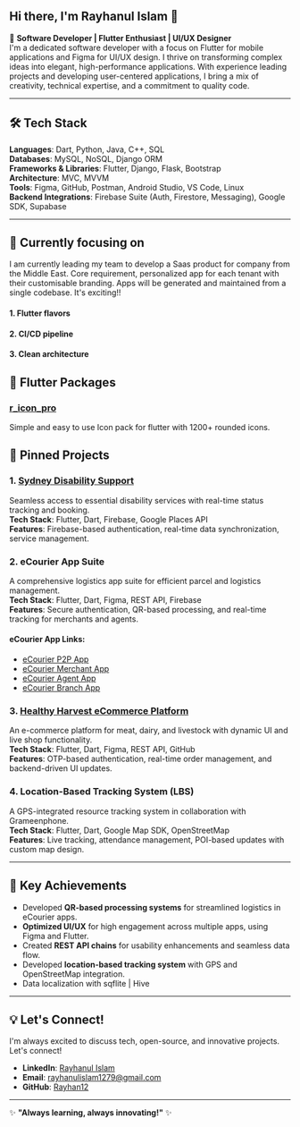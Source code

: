 ## Hi there, I'm Rayhanul Islam 👋

🚀 **Software Developer | Flutter Enthusiast | UI/UX Designer**  
I'm a dedicated software developer with a focus on Flutter for mobile applications and Figma for UI/UX design. I thrive on transforming complex ideas into elegant, high-performance applications. With experience leading projects and developing user-centered applications, I bring a mix of creativity, technical expertise, and a commitment to quality code.

---

## 🛠️ **Tech Stack**

**Languages**: Dart, Python, Java, C++, SQL  
**Databases**: MySQL, NoSQL, Django ORM  
**Frameworks & Libraries**: Flutter, Django, Flask, Bootstrap  
**Architecture**: MVC, MVVM  
**Tools**: Figma, GitHub, Postman, Android Studio, VS Code, Linux  
**Backend Integrations**: Firebase Suite (Auth, Firestore, Messaging), Google SDK, Supabase  

---
## 📌 **Currently focusing on**
I am currently leading my team to develop a Saas product for company from the Middle East. 
Core requirement, personalized app for each tenant with their customisable branding.
Apps will be generated and maintained from a single codebase. 
It's exciting!!    

#### 1. Flutter flavors 
#### 2. CI/CD pipeline
#### 3. Clean architecture


## 📌 **Flutter Packages**
### [r_icon_pro](https://pub.dev/packages/r_icon_pro) 
Simple and easy to use Icon pack for flutter with 1200+ rounded icons. 

## 📌 **Pinned Projects**

### 1. [Sydney Disability Support](https://play.google.com/store/apps/details?id=com.cuebites.sds&pcampaignid=web_share)
Seamless access to essential disability services with real-time status tracking and booking.  
**Tech Stack**: Flutter, Dart, Firebase, Google Places API  
**Features**: Firebase-based authentication, real-time data synchronization, service management.  

### 2. eCourier App Suite
A comprehensive logistics app suite for efficient parcel and logistics management.  
**Tech Stack**: Flutter, Dart, Figma, REST API, Firebase  
**Features**: Secure authentication, QR-based processing, and real-time tracking for merchants and agents.
#### eCourier App Links:
- [eCourier P2P App](https://play.google.com/store/apps/details?id=com.ecourier.p2p&pcampaignid=web_share)
- [eCourier Merchant App](https://play.google.com/store/apps/details?id=com.ecourier.merchant&pcampaignid=web_share)
- [eCourier Agent App](https://play.google.com/store/apps/details?id=com.ecourier.agent&pcampaignid=web_share)
- [eCourier Branch App](https://play.google.com/store/apps/details?id=com.ecourier.branch&pcampaignid=web_share)

### 3. [Healthy Harvest eCommerce Platform](https://play.google.com/store/apps/details?id=com.techtrioz.farmapplication&pcampaignid=web_share)
An e-commerce platform for meat, dairy, and livestock with dynamic UI and live shop functionality.  
**Tech Stack**: Flutter, Dart, Figma, REST API, GitHub  
**Features**: OTP-based authentication, real-time order management, and backend-driven UI updates.

### 4. Location-Based Tracking System (LBS)
A GPS-integrated resource tracking system in collaboration with Grameenphone.  
**Tech Stack**: Flutter, Dart, Google Map SDK, OpenStreetMap  
**Features**: Live tracking, attendance management, POI-based updates with custom map design.

---

## 🎯 **Key Achievements**

- Developed **QR-based processing systems** for streamlined logistics in eCourier apps.
- **Optimized UI/UX** for high engagement across multiple apps, using Figma and Flutter.
- Created **REST API chains** for usability enhancements and seamless data flow.
- Developed **location-based tracking system** with GPS and OpenStreetMap integration.
- Data localization with sqflite | Hive

---

## 💡 **Let's Connect!**

I'm always excited to discuss tech, open-source, and innovative projects. Let's connect!

- **LinkedIn**: [Rayhanul Islam](http://www.linkedin.com/in/rayhanul-islam-234256205)
- **Email**: rayhanulislam1279@gmail.com
- **GitHub**: [Rayhan12](https://github.com/Rayhan12)

---

✨ **"Always learning, always innovating!"** ✨
